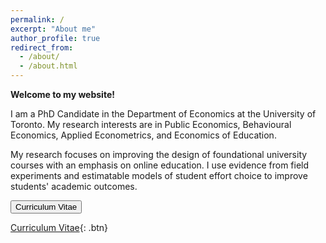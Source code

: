 ```yaml
---
permalink: /
excerpt: "About me"
author_profile: true
redirect_from: 
  - /about/
  - /about.html
---
```


**Welcome to my website!**

I am a PhD Candidate in the Department of Economics at the University of Toronto. My research interests are in Public Economics, Behavioural Economics, Applied Econometrics, and Economics of Education.

My research focuses on improving the design of foundational university courses with an emphasis on online education. I use evidence from field experiments and estimatable models of student effort choice to improve students' academic outcomes. 


<button name="button" onclick="https://shaikhhammad.com/files/HammadShaikhCV.pdf">Curriculum Vitae</button>

[Curriculum Vitae](https://shaikhhammad.com/files/HammadShaikhCV.pdf){: .btn}
